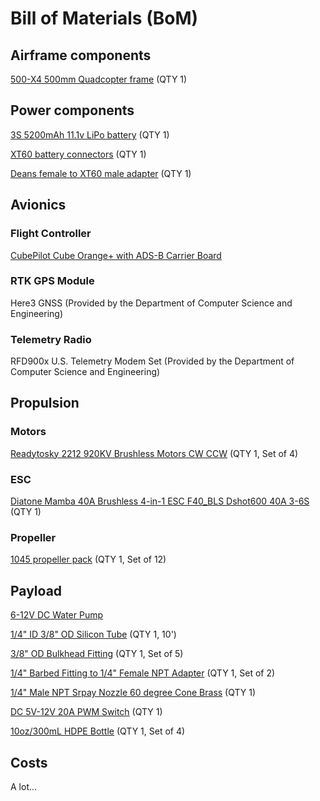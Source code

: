 # Bill of Materials (BoM)

## Airframe components
[500-X4 500mm Quadcopter frame](https://www.amazon.com/FPVKing-500-X4-Quadcopter-Upgrade-Landing/dp/B087LT81C8/ref=sr_1_2?crid=14U3MBG0WPIAY&dib=eyJ2IjoiMSJ9.eB4GTCXOwNp7sy6LKrBKYMlOc_HMiSs8KKcWFO1bXEUeUqrfmQnmoO_Ji-nkMtmIVtkCpZ19W8NEm_KdH_osVROOVYRKhdBAqmoviqXqiWUgKx6_Dnhw2Jj6lsNtNeIKzEd5t9cqZk3qCnyioN8vW_LhYu0mbyi2tWt-KYtyvNnJuaQflmRjveMkZtWDqIDbvkib_bsvrSM4sqphRy25Na1wP5MUHbtpF3369iQLdLBPfrj8nXniPzvOChexmwiGUGi2kedb2UqrHyWj1ryuP1Jzd-z0KohVf016c2Qmfg0.Gh-Gz3t4925xG-_LXiF2mkojlTtvrVVb-AqPGbhnaXs&dib_tag=se&keywords=x500+drone+airframe&qid=1728521367&sprefix=x500+drone+airfram%2Caps%2C92&sr=8-2) (QTY 1)

## Power components
[3S 5200mAh 11.1v LiPo battery](https://a.co/d/6rPRNIA) (QTY 1)

[XT60 battery connectors](https://a.co/d/amNlAyu) (QTY 1)

[Deans female to XT60 male adapter](https://a.co/d/5JDpXND) (QTY 1)

## Avionics
### Flight Controller
[CubePilot Cube Orange+ with ADS-B Carrier Board](https://irlock.com/products/cube-orange-plus-standard-set)
### RTK GPS Module
Here3 GNSS (Provided by the Department of Computer Science and Engineering)
### Telemetry Radio
RFD900x U.S. Telemetry Modem Set (Provided by the Department of Computer Science and Engineering)

## Propulsion
### Motors
[Readytosky 2212 920KV Brushless Motors CW CCW](https://www.amazon.com/Readytosky-Brushless-Motors-Phantom-Quadcopter/dp/B075DD16LK) (QTY 1, Set of 4)
### ESC
[Diatone Mamba 40A Brushless 4-in-1 ESC F40_BLS Dshot600 40A 3-6S](https://speedyfpv.com/products/diatone-mamba-40a-brushless-4-in-1-esc-f40_bls-dshot600-40a-3-6s?_pos=5&_sid=e516803b7&_ss=r&variant=42931025346774) (QTY 1)
### Propeller
[1045 propeller pack](https://www.amazon.com/dp/B0823NNTKD?psc=1&ref=ppx_yo2ov_dt_b_product_details) (QTY 1, Set of 12)

## Payload
[6-12V DC Water Pump](https://www.amazon.com/Gikfun-Aquarium-Cooled-Diaphragm-EK1856/dp/B0744FWNFR?crid=2UUW2HZ0K4BT5&dib=eyJ2IjoiMSJ9.FqiQYcmEPiD_uNpQjRN12Yd9Txm9UJnBrCTGmpL5nOMbPtlxbZTyVFcCSU8hUE79WmOJ3duB2iJyffM6iLVMtAsPJOrYwDPcTM1FWixIqJekBnwnx6DKd7Ntsgp-d06rko464k-2-O-JY8_RveSPCe4p7uDI_T0eThq9fWw0L9t1EnnyRHTbTlr1BTORruSxI98w9drSZYkZyZkk5yVd0lUgVTUaVeBlwKOXZcMmpfcS__bSS9sLxEB3YjsEdlmowxiQYLJ53FFSLWF1xrXr0vwuoLhfhMhnQqsl41-jT5g.lGz5UX8TIyJubQsVUulK_eKK8mNF2CnTahkQLUopOo8&dib_tag=se&keywords=6-12v+dc+water+pump&qid=1745338475&sprefix=6-12v+dc+water+pum%2Caps%2C125&sr=8-1)

[1/4" ID 3/8" OD Silicon Tube](https://www.amazon.com/Silicon-JoyTube-Silicone-Brewing-Winemaking/dp/B07W5TGX8B?crid=3O5U9684GNA5A&dib=eyJ2IjoiMSJ9.hPmP3WW5LmW2uL3-kxwynwTZbELr9K4POyhG84Bp-O9W2RgJgeIc57sG-OdMMOOOkmxHBU7kN3HtBowA_Y-M4hd9oPenTBxbiv1TpNX8g6s_A_ujLUSpS2j2azBwiQBfxc0wvw02PcafVdnfi1KGueBmDYCRtihxII2SjvElOatAhp-iQ-pve2L4Ua3Cbvb451tqaLcGL84xSHxAC5XPtVZ5MFrhmQ60UNDzXc5SmKOPc_F3_B_SgfEpp5NZE-hbhdcnsyIaywfgRP0ijtlLdH0afFRcfVIibJKcMru58Gc.VpVQcjOCzBqG-OCjHhQqeXyJvHypT-ThhGu6oMlJ9qQ&dib_tag=se&keywords=1%2F4%2Bid%2B3%2F8%2Bod%2Bsilicone%2Btube&qid=1745338961&s=industrial&sprefix=1%2F4%2Bid%2B3%2F8%2Bod%2Bsilicon%2Btub%2Cindustrial%2C122&sr=1-2&th=1) (QTY 1, 10')

[3/8" OD Bulkhead Fitting](https://www.amazon.com/PureSec-Connect-Plastic-Bulkhead-adapter/dp/B079KQ557Z?crid=2DAG77NU9KQYQ&dib=eyJ2IjoiMSJ9.eKKQ6a-Y6ijUm7y2Q3Tj1nPWUEuEScl7_ht5QkeSWGwuvPTTq1gtWyBgfsy1OWrqlv3oyoj36Xc0YoUEPBYQlYhrhrvfwfXer3kYD3BCKzWxxPClH7O_gIcQdFmwU28Hg6CBXImdqbnwW-4u7dgIHt4seknFjlVepZaBfP3WdRtYOkHq_Fthi4dCeRVSq7IrG33fjS6rNP5KvCA9vHquIEYpA8wVwOqbzudtUTMrcBzlW-Ac7FJyVX_4_bly86FLkrz0DZTqB3OLHJzcS-XxSQjPk3pAtHYPLvTUgNJF08k._l9xhRIuCOHRgqIXAx3G8jHKzef5QODCcyYmzkCgdZ4&dib_tag=se&keywords=3%2F8%2Bod%2Bbulkhead%2Bfitting&qid=1745339010&s=industrial&sprefix=3%2F8%2Bod%2Bbulkhead%2Bfittin%2Cindustrial%2C113&sr=1-2&th=1) (QTY 1, Set of 5)

[1/4" Barbed Fitting to 1/4" Female NPT Adapter](https://www.amazon.com/PureSec-Connect-Plastic-Bulkhead-adapter/dp/B079KQ557Z?crid=2DAG77NU9KQYQ&dib=eyJ2IjoiMSJ9.eKKQ6a-Y6ijUm7y2Q3Tj1nPWUEuEScl7_ht5QkeSWGwuvPTTq1gtWyBgfsy1OWrqlv3oyoj36Xc0YoUEPBYQlYhrhrvfwfXer3kYD3BCKzWxxPClH7O_gIcQdFmwU28Hg6CBXImdqbnwW-4u7dgIHt4seknFjlVepZaBfP3WdRtYOkHq_Fthi4dCeRVSq7IrG33fjS6rNP5KvCA9vHquIEYpA8wVwOqbzudtUTMrcBzlW-Ac7FJyVX_4_bly86FLkrz0DZTqB3OLHJzcS-XxSQjPk3pAtHYPLvTUgNJF08k._l9xhRIuCOHRgqIXAx3G8jHKzef5QODCcyYmzkCgdZ4&dib_tag=se&keywords=3%2F8%2Bod%2Bbulkhead%2Bfitting&qid=1745339010&s=industrial&sprefix=3%2F8%2Bod%2Bbulkhead%2Bfittin%2Cindustrial%2C113&sr=1-2&th=1) (QTY 1, Set of 2)

[1/4" Male NPT Srpay Nozzle 60 degree Cone Brass](https://www.mcmaster.com/32885K153/) (QTY 1)

[DC 5V-12V 20A PWM Switch](https://www.amazon.com/5V-12V-Switch-Controller-Control-Lights%EF%BC%88Black/dp/B0CDFL5VVQ?dib=eyJ2IjoiMSJ9.4SVdFGgCVTXYLiqzEdVxTN8Egp5DrGhxVMxTBr2rfnenTDp-MDUdzis5_zImJf0PxJPgMZrQsj3lW0RIZorOTgbZ1rXX7xdglTePLz4RdO3OmzV2XEi1UpzZUloEB7eaFkoY2yHP14Kd4GR-3FZbm8DVwnVjz5kw3j6XU1nPd_Hkz9ZCEyyWYuxG2_lwQxS0Xe-aQ0f_mZNydd1AKyWQMeHRs8nr4Tv-9UhX5zpoTLo.gNi1572hSUxZSIKr-dWUIM9ghNMrNL4fMoztWLiPBxQ&dib_tag=se&keywords=pwm+switch&qid=1745338708&sr=8-4) (QTY 1)

[10oz/300mL HDPE Bottle](https://www.amazon.com/5V-12V-Switch-Controller-Control-Lights%EF%BC%88Black/dp/B0CDFL5VVQ?dib=eyJ2IjoiMSJ9.4SVdFGgCVTXYLiqzEdVxTN8Egp5DrGhxVMxTBr2rfnenTDp-MDUdzis5_zImJf0PxJPgMZrQsj3lW0RIZorOTgbZ1rXX7xdglTePLz4RdO3OmzV2XEi1UpzZUloEB7eaFkoY2yHP14Kd4GR-3FZbm8DVwnVjz5kw3j6XU1nPd_Hkz9ZCEyyWYuxG2_lwQxS0Xe-aQ0f_mZNydd1AKyWQMeHRs8nr4Tv-9UhX5zpoTLo.gNi1572hSUxZSIKr-dWUIM9ghNMrNL4fMoztWLiPBxQ&dib_tag=se&keywords=pwm+switch&qid=1745338708&sr=8-4) (QTY 1, Set of 4)


## Costs
A lot...
